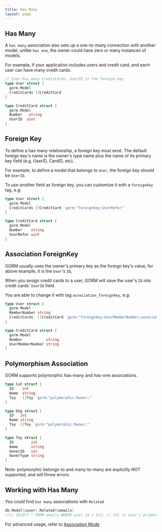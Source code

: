 ```yaml
---
title: Has Many
layout: page
---
```


## Has Many

A `has many` association also sets up a one-to-many connection with another model, unlike `has one`, the owner could have zero or many instances of models.

For example, if your application includes users and credit card, and each user can have many credit cards.

```go
// User has many CreditCards, UserID is the foreign key
type User struct {
  gorm.Model
  CreditCards []CreditCard
}

type CreditCard struct {
  gorm.Model
  Number   string
  UserID  uint
}
```

## Foreign Key

To define a has many relationship, a foreign key must exist. The default foreign key's name is the owner's type name plus the name of its primary key field (e.g. UserID, CardID, etc).

For example, to define a model that belongs to `User`, the foreign key should be `UserID`.

To use another field as foreign key, you can customize it with a `foreignkey` tag, e.g:

```go
type User struct {
  gorm.Model
  CreditCards []CreditCard `gorm:"foreignkey:UserRefer"`
}

type CreditCard struct {
  gorm.Model
  Number    string
  UserRefer uint
}
```

## Association ForeignKey

GORM usually uses the owner's primary key as the foreign key's value, for above example, it is the `User`'s `ID`,

When you assign credit cards to a user, GORM will save the user's `ID` into credit cards' `UserID` field.

You are able to change it with tag `association_foreignkey`, e.g:

```go
type User struct {
  gorm.Model
  MemberNumber string
  CreditCards  []CreditCard `gorm:"foreignkey:UserMemberNumber;association_foreignkey:MemberNumber"`
}

type CreditCard struct {
  gorm.Model
  Number           string
  UserMemberNumber string
}
```

## Polymorphism Association

GORM supports polymorphic has-many and has-one associations.

```go
type Cat struct {
  ID    int
  Name  string
  Toy   []Toy `gorm:"polymorphic:Owner;"`
}

type Dog struct {
  ID   int
  Name string
  Toy  []Toy `gorm:"polymorphic:Owner;"`
}

type Toy struct {
  ID        int
  Name      string
  OwnerID   int
  OwnerType string
}
```

Note: polymorphic belongs-to and many-to-many are explicitly NOT supported, and will throw errors.

## Working with Has Many

You could find `has many` associations with `Related`

```go
db.Model(&user).Related(&emails)
//// SELECT * FROM emails WHERE user_id = 111; // 111 is user's primary key
```

For advanced usage, refer to [Association Mode](/docs/associations.html#Association-Mode)
